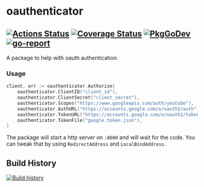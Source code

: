 # oauthenticator
[![Actions Status](https://github.com/Eun/oauthenticator/workflows/push/badge.svg)](https://github.com/Eun/oauthenticator/actions)
[![Coverage Status](https://coveralls.io/repos/github/Eun/oauthenticator/badge.svg?branch=main)](https://coveralls.io/github/Eun/oauthenticator?branch=main)
[![PkgGoDev](https://img.shields.io/badge/pkg.go.dev-reference-blue)](https://pkg.go.dev/github.com/Eun/oauthenticator)
[![go-report](https://goreportcard.com/badge/github.com/Eun/oauthenticator)](https://goreportcard.com/report/github.com/Eun/oauthenticator)
---
A package to help with oauth authentication.

### Usage
```go
client, err := oauthenticator.Authorize(
    oauthenticator.ClientID("client_id"),
    oauthenticator.ClientSecret("client_secret"),
    oauthenticator.Scopes("https://www.googleapis.com/auth/youtube"),
    oauthenticator.AuthURL("https://accounts.google.com/o/oauth2/auth"),
    oauthenticator.TokenURL("https://accounts.google.com/o/oauth2/token"),
    oauthenticator.TokenFile("google.token.json"),
)
```
The package will start a http server on `:8000` and will wait for the code.
You can tweak that by using `RedirectAddress` and `LocalBindAddress`.


## Build History
[![Build history](https://buildstats.info/github/chart/Eun/oauthenticator?branch=main)](https://github.com/Eun/go-bin-template/actions)
